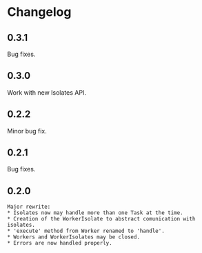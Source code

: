# Changelog

## 0.3.1
  Bug fixes.

## 0.3.0
  Work with new Isolates API.

## 0.2.2
  Minor bug fix.

## 0.2.1
  Bug fixes.

## 0.2.0
	Major rewrite:
	* Isolates now may handle more than one Task at the time.
	* Creation of the WorkerIsolate to abstract comunication with isolates.
	* 'execute' method from Worker renamed to 'handle'.
	* Workers and WorkerIsolates may be closed.
	* Errors are now handled properly.